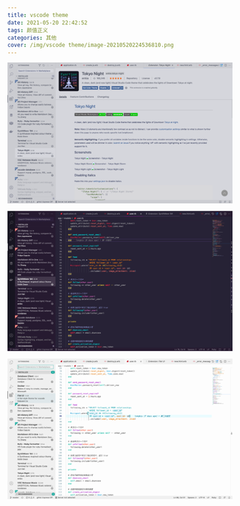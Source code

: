```yaml
---
title: vscode theme
date: 2021-05-20 22:42:52
tags: 颜值正义
categories: 其他
cover: /img/vscode theme/image-20210520224536810.png
---
```


![image-20210520224536810](../img/vscode-theme/image-20210520224536810.png)

![image-20210520224601310](../img/vscode-theme/image-20210520224601310.png)

![image-20210520224635558](../img/vscode-theme/image-20210520224635558.png)
